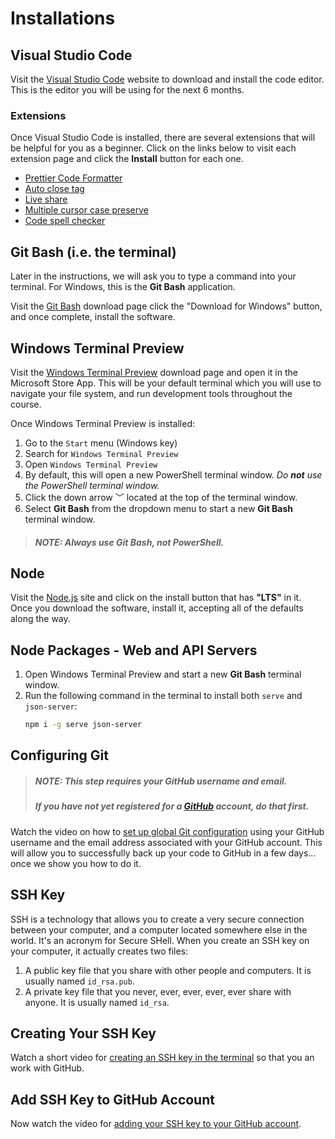 # Installations

## Visual Studio Code

Visit the [Visual Studio Code](https://code.visualstudio.com/) website to download and install the code editor. This is the editor you will be using for the next 6 months.

### Extensions

Once Visual Studio Code is installed, there are several extensions that will be helpful for you as a beginner. Click on the links below to visit each extension page and click the **Install** button for each one.

* [Prettier Code Formatter](https://marketplace.visualstudio.com/items?itemName=esbenp.prettier-vscode)
* [Auto close tag](https://marketplace.visualstudio.com/items?itemName=formulahendry.auto-close-tag)
* [Live share](https://marketplace.visualstudio.com/items?itemName=MS-vsliveshare.vsliveshare)
* [Multiple cursor case preserve](https://marketplace.visualstudio.com/items?itemName=Cardinal90.multi-cursor-case-preserve)
* [Code spell checker](https://marketplace.visualstudio.com/items?itemName=streetsidesoftware.code-spell-checker)

## Git Bash (i.e. the terminal)

Later in the instructions, we will ask you to type a command into your terminal. For Windows, this is the **Git Bash** application.

Visit the [Git Bash](http://www.git-scm.com/downloads) download page click the "Download for Windows" button, and once complete, install the software.

## Windows Terminal Preview

Visit the [Windows Terminal Preview](https://www.microsoft.com/en-us/p/windows-terminal-preview/9n8g5rfz9xk3?cid=msft_web_chart&activetab=pivot:overviewtab) download page and open it in the Microsoft Store App. This will be your default terminal which you will use to navigate your file system, and run development tools throughout the course.

Once Windows Terminal Preview is installed:

1. Go to the `Start` menu (Windows key)
2. Search for `Windows Terminal Preview`
3. Open `Windows Terminal Preview`
4. By default, this will open a new PowerShell terminal window. _Do **not** use the PowerShell terminal window._
5. Click the down arrow <kbd>﹀</kbd> located at the top of the terminal window.
6. Select **Git Bash** from the dropdown menu to start a new **Git Bash** terminal window.

>##### _NOTE: **Always** use Git Bash, not PowerShell._

## Node

Visit the [Node.js](https://www.nodejs.org) site and click on the install button that has **"LTS"** in it. Once you download the software, install it, accepting all of the defaults along the way.

## Node Packages - Web and API Servers

1. Open Windows Terminal Preview and start a new **Git Bash** terminal window.
1. Run the following command in the terminal to install both `serve` and `json-server`:
    ```sh
    npm i -g serve json-server
    ```

## Configuring Git

> ##### _NOTE: This step requires your GitHub username and email._
> ##### _If you have not yet registered for a [GitHub](#github) account, do that first._

Watch the video on how to [set up global Git configuration](https://youtu.be/66EB9oxGMzQ) using your GitHub username and the email address associated with your GitHub account. This will allow you to successfully back up your code to GitHub in a few days... once we show you how to do it.

## SSH Key

SSH is a technology that allows you to create a very secure connection between your computer, and a computer located somewhere else in the world. It's an acronym for Secure SHell. When you create an SSH key on your computer, it actually creates two files:

1. A public key file that you share with other people and computers. It is usually named `id_rsa.pub`.
1. A private key file that you never, ever, ever, ever, ever share with anyone. It is usually named `id_rsa`.

## Creating Your SSH Key

Watch a short video for [creating an SSH key in the terminal](https://youtu.be/znRMcNG9_qQ) so that you an work with GitHub.

## Add SSH Key to GitHub Account

Now watch the video for [adding your SSH key to your GitHub account](https://youtu.be/8hlmIObpMd4).
